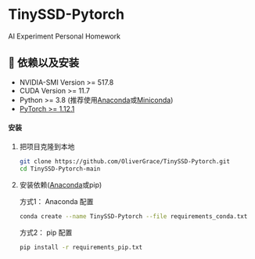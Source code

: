 # TinySSD-Pytorch
AI Experiment Personal Homework

## :wrench: 依赖以及安装

- NVIDIA-SMI Version >= 517.8
- CUDA Version >= 11.7
- Python >= 3.8 (推荐使用[Anaconda](https://www.anaconda.com/download/#linux)或[Miniconda](https://docs.conda.io/en/latest/miniconda.html))
- [PyTorch >= 1.12.1](https://pytorch.org/)

#### 安装

1. 把项目克隆到本地

    ```bash
    git clone https://github.com/OliverGrace/TinySSD-Pytorch.git
    cd TinySSD-Pytorch-main
    ```

2. 安装依赖([Anaconda](https://www.anaconda.com/download/#linux)或pip)
    
    方式1：
    Anaconda 配置
    ```bash
    conda create --name TinySSD-Pytorch --file requirements_conda.txt
    ```
    
    方式2：
    pip 配置
    ```bash
    pip install -r requirements_pip.txt
    ```
